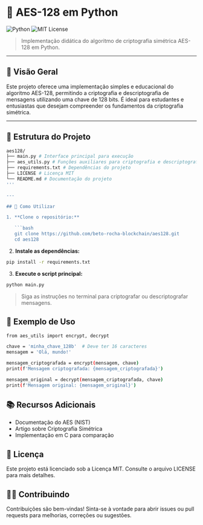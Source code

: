 # 🔐 AES-128 em Python

![Python](https://img.shields.io/badge/Python-3.8%2B-blue?logo=python)
![MIT License](https://img.shields.io/badge/license-MIT-green)

> Implementação didática do algoritmo de criptografia simétrica AES-128 em Python.

---

## 📌 Visão Geral

Este projeto oferece uma implementação simples e educacional do algoritmo AES-128, permitindo a criptografia e descriptografia de mensagens utilizando uma chave de 128 bits. É ideal para estudantes e entusiastas que desejam compreender os fundamentos da criptografia simétrica.

---

## 🧩 Estrutura do Projeto

```bash
aes128/
├── main.py # Interface principal para execução
├── aes_utils.py # Funções auxiliares para criptografia e descriptografia
├── requirements.txt # Dependências do projeto
├── LICENSE # Licença MIT
└── README.md # Documentação do projeto
'''

---

## 🚀 Como Utilizar

1. **Clone o repositório:**

   ```bash
   git clone https://github.com/beto-rocha-blockchain/aes128.git
   cd aes128
   ```
2. **Instale as dependências:**

  ```bash
  pip install -r requirements.txt
  ```

3. **Execute o script principal:**

  ```bash
python main.py
```

>Siga as instruções no terminal para criptografar ou descriptografar mensagens.

## 🧠 Exemplo de Uso

```bash
from aes_utils import encrypt, decrypt

chave = 'minha_chave_128b'  # Deve ter 16 caracteres
mensagem = 'Olá, mundo!'

mensagem_criptografada = encrypt(mensagem, chave)
print(f'Mensagem criptografada: {mensagem_criptografada}')

mensagem_original = decrypt(mensagem_criptografada, chave)
print(f'Mensagem original: {mensagem_original}')
```

## 📚 Recursos Adicionais

- Documentação do AES (NIST)
- Artigo sobre Criptografia Simétrica
- Implementação em C para comparação

## 📄 Licença
Este projeto está licenciado sob a Licença MIT. Consulte o arquivo LICENSE para mais detalhes.

## 🙋‍♂️ Contribuindo
Contribuições são bem-vindas! Sinta-se à vontade para abrir issues ou pull requests para melhorias, correções ou sugestões.
